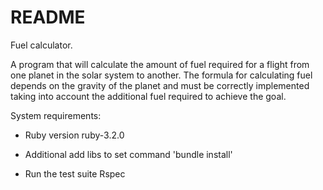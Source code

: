 # README

Fuel calculator.

A program that will calculate the amount of fuel required for a flight from one planet in the solar system to another. The formula for calculating fuel depends on the gravity of the planet and must be correctly implemented taking into account the additional fuel required to achieve the goal.

System requirements:

* Ruby version ruby-3.2.0

* Additional add libs to set command 'bundle install'

* Run the test suite Rspec